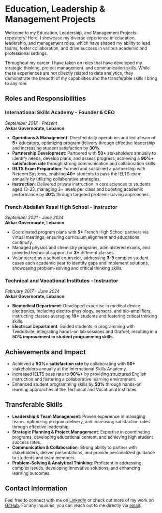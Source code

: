 # Education, Leadership & Management Projects

Welcome to my Education, Leadership, and Management Projects repository! Here, I showcase my diverse experience in education, leadership, and management roles, which have shaped my ability to lead teams, foster collaboration, and drive success in various academic and professional settings.

Throughout my career, I have taken on roles that have developed my strategic thinking, project management, and communication skills. While these experiences are not directly related to data analytics, they demonstrate the breadth of my capabilities and the transferable skills I bring to any role.

## Roles and Responsibilities

### International Skills Academy - Founder & CEO  
*September 2017 - Present*  
**Akkar Governorate, Lebanon**

- **Operations & Management**: Directed daily operations and led a team of **5+** educators, optimizing program delivery through effective leadership and increasing student satisfaction by **30%**.  
- **Partnership Development**: Partnered with **50+** stakeholders annually to identify needs, develop plans, and assess progress, achieving a **90%+ satisfaction rate** through strong communication and collaboration skills.  
- **IELTS Exam Preparation**: Formed and sustained a partnership with Netcom Systems, enabling **40+** students to pass the IELTS exam annually by utilizing collaborative strategies.  
- **Instruction**: Delivered private instruction in core sciences to students aged 13-23, managing 3+ levels per class and boosting academic performance by **30%** through targeted problem-solving approaches.

### French Abdallah Rassi High School - Instructor  
*September 2021 - June 2024*  
**Akkar Governorate, Lebanon**

- Coordinated program plans with **5+** French High School partners via virtual meetings, ensuring curriculum alignment and educational continuity.  
- Managed physics and chemistry programs, administered exams, and provided technical support for **3+** different classes.  
- Volunteered as a school counselor, addressing **3-5** complex student cases each academic year to identify gaps and implement solutions, showcasing problem-solving and critical thinking skills.

### Technical and Vocational Institutes - Instructor  
*February 2017 - June 2024*  
**Akkar Governorate, Lebanon**

- **Biomedical Department**: Developed expertise in medical device electronics, including electro-physiology, sensors, and bio-amplifiers, instructing classes averaging **10+** students and fostering critical thinking skills.  
- **Electrical Department**: Guided students in programming with TwidoSuite, integrating hands-on lab sessions and Grafcet, resulting in a **50% improvement in student programming skills**.

## Achievements and Impact

- Achieved a **90%+ satisfaction rate** by collaborating with **50+** stakeholders annually at the International Skills Academy.
- Increased IELTS pass rate to **90%+** by providing structured English instruction and fostering a collaborative learning environment.
- Enhanced student programming skills by **50%** through hands-on learning approaches at the Technical and Vocational Institutes.

## Transferable Skills

- **Leadership & Team Management**: Proven experience in managing teams, optimizing program delivery, and increasing satisfaction rates through effective leadership.
- **Strategic Planning & Project Management**: Expertise in coordinating programs, developing educational content, and achieving high student success rates.
- **Communication & Collaboration**: Strong ability to partner with stakeholders, deliver presentations, and provide personalized guidance to students and team members.
- **Problem-Solving & Analytical Thinking**: Proficient in addressing complex issues, developing innovative solutions, and enhancing learning outcomes.

## Contact Information

Feel free to connect with me on [LinkedIn](https://www.linkedin.com/in/mouhamaadibrahim) or check out more of my work on [GitHub](https://github.com/mouhamaadibrahim). For any inquiries, you can reach out to me directly via [email](mailto:mouhamaad.ibrahim@gmail.com).
